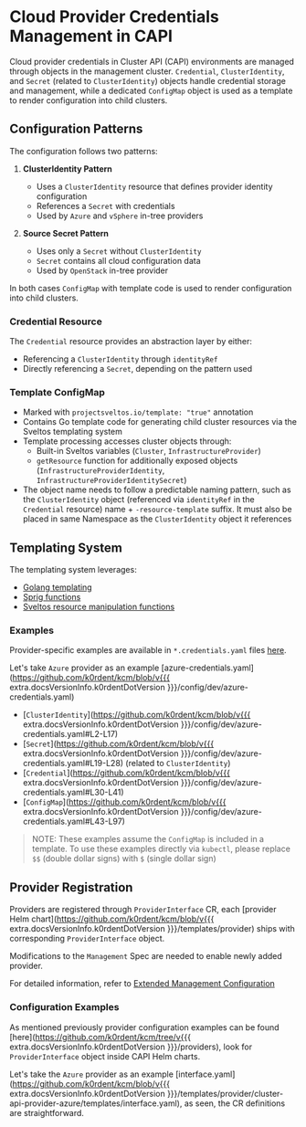 # Cloud Provider Credentials Management in CAPI

Cloud provider credentials in Cluster API (CAPI) environments are managed through objects in the management cluster.
`Credential`, `ClusterIdentity`, and `Secret` (related to `ClusterIdentity`) objects handle credential storage and management, while a dedicated `ConfigMap` object is used as a template to render configuration into child clusters.

## Configuration Patterns

The configuration follows two patterns:

1. **ClusterIdentity Pattern**
   - Uses a `ClusterIdentity` resource that defines provider identity configuration
   - References a `Secret` with credentials
   - Used by `Azure` and `vSphere` in-tree providers

2. **Source Secret Pattern**
   - Uses only a `Secret` without `ClusterIdentity`
   - `Secret` contains all cloud configuration data
   - Used by `OpenStack` in-tree provider

In both cases `ConfigMap` with template code is used to render configuration into child clusters.

### Credential Resource

The `Credential` resource provides an abstraction layer by either:

- Referencing a `ClusterIdentity` through `identityRef`
- Directly referencing a `Secret`, depending on the pattern used

### Template ConfigMap

- Marked with `projectsveltos.io/template: "true"` annotation
- Contains Go template code for generating child cluster resources via the Sveltos templating system
- Template processing accesses cluster objects through:
  - Built-in Sveltos variables (`Cluster`, `InfrastructureProvider`)
  - `getResource` function for additionally exposed objects (`InfrastructureProviderIdentity`, `InfrastructureProviderIdentitySecret`)
- The object name needs to follow a predictable naming pattern, such as the `ClusterIdentity` object (referenced via `identityRef` in the `Credential` resource) name + `-resource-template` suffix. It must also be placed in same Namespace as the `ClusterIdentity` object it references

## Templating System

The templating system leverages:

- [Golang templating](https://pkg.go.dev/text/template)
- [Sprig functions](https://masterminds.github.io/sprig)
- [Sveltos resource manipulation functions](https://projectsveltos.github.io/sveltos/template/intro_template/#:~:text=Resource%20Manipulation-,functions,-Sveltos%20provides%20a)

### Examples

Provider-specific examples are available in `*.credentials.yaml` files [here](https://github.com/k0rdent/kcm/tree/main/config/dev).

Let's take `Azure` provider as an example [azure-credentials.yaml](https://github.com/k0rdent/kcm/blob/v{{{ extra.docsVersionInfo.k0rdentDotVersion }}}/config/dev/azure-credentials.yaml)

- [`ClusterIdentity`](https://github.com/k0rdent/kcm/blob/v{{{ extra.docsVersionInfo.k0rdentDotVersion }}}/config/dev/azure-credentials.yaml#L2-L17)
- [`Secret`](https://github.com/k0rdent/kcm/blob/v{{{ extra.docsVersionInfo.k0rdentDotVersion }}}/config/dev/azure-credentials.yaml#L19-L28) (related to `ClusterIdentity`)
- [`Credential`](https://github.com/k0rdent/kcm/blob/v{{{ extra.docsVersionInfo.k0rdentDotVersion }}}/config/dev/azure-credentials.yaml#L30-L41)
- [`ConfigMap`](https://github.com/k0rdent/kcm/blob/v{{{ extra.docsVersionInfo.k0rdentDotVersion }}}/config/dev/azure-credentials.yaml#L43-L97)

> NOTE:
> These examples assume the `ConfigMap` is included in a template. To use these examples directly via `kubectl`, please replace `$$`
> (double dollar signs) with `$` (single dollar sign)

## Provider Registration

Providers are registered through `ProviderInterface` CR, each [provider Helm chart](https://github.com/k0rdent/kcm/blob/v{{{ extra.docsVersionInfo.k0rdentDotVersion }}}/templates/provider) ships with corresponding `ProviderInterface` object.

Modifications to the `Management` Spec are needed to enable newly added provider.

For detailed information, refer to [Extended Management Configuration](#appendix-extend-mgmt)

### Configuration Examples

As mentioned previously provider configuration examples can be found [here](https://github.com/k0rdent/kcm/tree/v{{{ extra.docsVersionInfo.k0rdentDotVersion }}}/providers), look for `ProviderInterface` object inside CAPI Helm charts.

Let's take the `Azure` provider as an example [interface.yaml](https://github.com/k0rdent/kcm/blob/v{{{ extra.docsVersionInfo.k0rdentDotVersion }}}/templates/provider/cluster-api-provider-azure/templates/interface.yaml), as seen, the CR definitions are straightforward.

